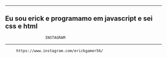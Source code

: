--------------------------------------------------------
Eu sou erick e programamo em javascript e sei css e html
--------------------------------------------------------
                      INSTAGRAM
--------------------------------------------------------
         https://www.instagram.com/erickgamer56/
                        
